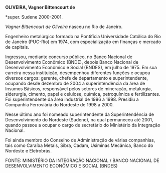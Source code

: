 **OLIVEIRA, Vagner Bittencourt de**

\*super. Sudene 2000-2001.

*Vagner Bittencourt de Oliveira* nasceu no Rio de Janeiro.

Engenheiro metalúrgico formado na Pontifícia Universidade Católica do
Rio de Janeiro (PUC-Rio) em 1974, com especialização em finanças e
mercado de capitais.

Ingressou, mediante concurso público, no Banco Nacional de
Desenvolvimento Econômico (BNDE), depois Banco Nacional de
Desenvolvimento Econômico e Social (BNDES), em julho de 1975. Em sua
carreira nessa instituição, desempenhou diferentes funções e ocupou
diversos cargos: gerente, chefe de departamento e superintendente,
ocupando desde dezembro de 2004 a superintendência da área de Insumos
Básicos, responsável pelos setores de mineração, metalurgia, siderurgia,
cimento, papel e celulose, química, petroquímica e fertilizantes. Foi
superintendente da área industrial de 1996 a 1998. Presidiu a Companhia
Ferroviária do Nordeste de 1998 a 2000.

Nesse último ano foi nomeado superintendente da Superintendência de
Desenvolvimento do Nordeste (Sudene), na qual permaneceu até 2001,
quando passou a ocupar o cargo de secretário do Ministério da Integração
Nacional.

Foi ainda membro do Conselho de Administração de várias companhias, tais
como Caraíba Metais, Sibra, Cadam, Usiminas Mecânica, Banco do Nordeste
e Eletrobrás.


FONTE: MINISTÉRIO DA INTEGRAÇÃO NACIONAL / BANCO NACIONAL DE
DESENVOLVIMENTO ECONÔMICO E SOCIAL (BNDES)

